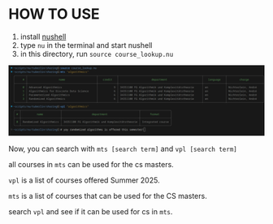 # HOW TO USE
1. install [nushell](https://www.nushell.sh/)
2. type `nu` in the terminal and start nushell
3. in this directory, run `source course_lookup.nu`

![](image.png)

Now, you can search with `mts [search term]` and `vpl [search term]`

all courses in `mts` can be used for the cs masters.

`vpl` is a list of courses offered Summer 2025.

`mts` is a list of courses that can be used for the CS masters.

search `vpl` and see if it can be used for cs in `mts`.